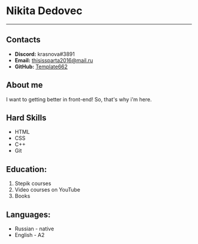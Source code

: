 # Nikita Dedovec
****
## Contacts
* **Discord:** krasnova#3891
* **Email:** thisissparta2016@mail.ru
* **GitHub:** [Template662](https://github.com/Template662)

## About me
I want to getting better in front-end! So, that's why i'm here.

## Hard Skills
* HTML
* CSS
* C++
* Git

## Education:
1. Stepik courses
2. Video courses on YouTube
3. Books

## Languages:
* Russian - native
* English - A2
